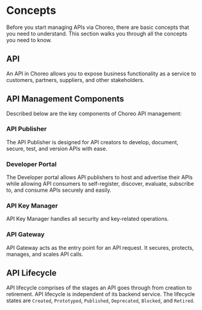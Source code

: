 # Concepts
Before you start managing APIs via Choreo, there are basic concepts that you need to understand. This section walks you through all the concepts you need to know. 
 
## API
An API in Choreo allows you to expose business functionality as a service to customers, partners, suppliers, and other stakeholders.

## API Management Components
Described below are the key components of Choreo API management:

### API Publisher 
The API Publisher is designed for API creators to develop, document, secure, test, and version APIs with ease.

### Developer Portal
The Developer portal allows API publishers to host and advertise their APIs while allowing API consumers to self-register, discover, evaluate, subscribe to, and consume APIs securely and easily.

### API Key Manager
API Key Manager handles all security and key-related operations. 

### API Gateway
API Gateway acts as the entry point for an API request. It secures, protects, manages, and scales API calls. 

## API Lifecycle
API lifecycle comprises of the stages an API goes through from creation to retirement. API lifecycle is independent of its backend service. The lifecycle states are `Created`, `Prototyped`, `Published`, `Deprecated`, `Blocked`, and `Retired`.
